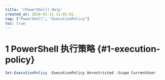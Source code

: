 ```yaml
---
title: '[PowerShell] Help'
created_at: 2020-01-11 11:01:01
tag: ["PowerShell", "ExecutionPolicy"]
toc: true
---
```


# 1 PowerShell 执行策略 {#1-execution-policy}

```powershell
Set-ExecutionPolicy -ExecutionPolicy Unrestricted -Scope CurrentUser
```
